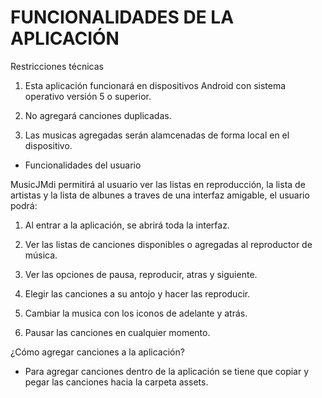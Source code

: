# FUNCIONALIDADES DE LA APLICACIÓN

Restricciones técnicas

1. Esta aplicación funcionará en dispositivos Android con sistema operativo versión 5 o superior.

2. No agregará canciones duplicadas.

3. Las musicas agregadas serán alamcenadas de forma local en el dispositivo.

- Funcionalidades del usuario

MusicJMdi permitirá al usuario ver las listas en reproducción, la lista de artistas y la lista de albunes a traves de una interfaz amigable, el usuario podrá:

1. Al entrar a la aplicación, se abrirá toda la interfaz. 

2. Ver las listas de canciones disponibles o agregadas al reproductor de música. 

3. Ver las opciones de pausa, reproducir, atras y siguiente.

4. Elegir las canciones a su antojo y hacer las reproducir.

5. Cambiar la musica con los iconos de adelante y atrás.

10. Pausar las canciones en cualquier momento.

¿Cómo agregar canciones a la aplicación?

- Para agregar canciones dentro de la aplicación se tiene que copiar y pegar las canciones hacia la carpeta assets.